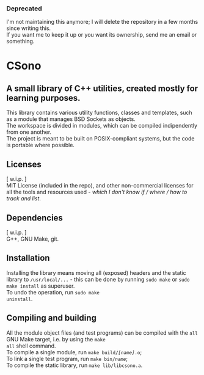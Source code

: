 ### Deprecated

I'm not maintaining this anymore; I will delete the repository in a few months since writing this.  
If you want me to keep it up or you want its ownership, send me an email or something.

#  CSono
## A small library of C++ utilities, created mostly for learning purposes.

This library contains various utility functions, classes and templates, such as
a module that manages BSD Sockets as objects.
<br/>
The workspace is divided in modules, which can be compiled indipendently from
one another.
<br/>
The project is meant to be built on POSIX-compliant systems, but the code is
portable where possible.


## Licenses

[ w.i.p. ]<br/>
MIT License (included in the repo), and other non-commercial licenses for all
the tools and resources used -
<i>which I don't know if / where / how to track and list</i>.


## Dependencies

[ w.i.p. ]<br/>
G++, GNU Make, git.


## Installation

Installing the library means moving all (exposed) headers and the static
library to <code>/usr/local/...</code> - this can be done by running
<code>sudo make</code> or <code>sudo make install</code> as superuser.
<br/>
To undo the operation, run <code>sudo make uninstall</code>.


## Compiling and building

All the module object files (and test programs) can be compiled with the
<code>all</code> GNU Make target, i.e. by using the <code>make all</code>
shell command.
<br/>
To compile a single module, run <code>make build/<i>[name]</i>.o</code>;
<br/>
To link a single test program, run <code>make bin/<i>name</i></code>;
<br/>
To compile the static library, run <code>make lib/libcsono.a</code>.
